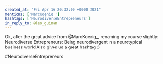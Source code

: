 ```yaml
---
created_at: "Fri Apr 16 20:32:00 +0000 2021"
mentions: ['MarcKoenig_']
hashtags: ['NeurodiverseEntrepreneurs']
in_reply_to: @leo_guinan
---
```


Ok, after the great advice from @MarcKoenig_, renaming my course slightly:
Neurodiverse Entrepreneurs: Being neurodivergent in a neurotypical business world
Also gives us a great hashtag :)

#NeurodiverseEntrepreneurs